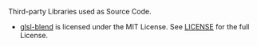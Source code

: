 Third-party Libraries used as Source Code.
- [glsl-blend](https://github.com/jamieowen/glsl-blend) is licensed under the MIT License. See [LICENSE](https://github.com/jamieowen/glsl-blend/blob/master/LICENSE.md) for the full License.
